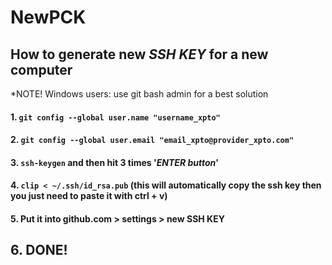 # NewPCK
## How to generate new *SSH KEY* for a new computer

*NOTE! Windows users: use git bash admin for a best solution

#### 1. ```git config --global user.name "username_xpto"```

#### 2. ```git config --global user.email "email_xpto@provider_xpto.com"```

#### 3. ```ssh-keygen``` and then hit 3 times '*ENTER button*'
 
#### 4. ```clip < ~/.ssh/id_rsa.pub``` (this will automatically copy the ssh key then you just need to paste it with ctrl + v)

#### 5. Put it into github.com > settings > new SSH KEY

## 6. DONE!
